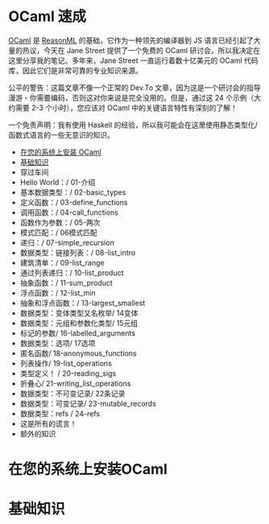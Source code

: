 # OCaml 速成

[OCaml](https://ocaml.org/) 是 [ReasonML](https://reasonml.github.io/) 的基础，它作为一种领先的编译器到 JS 语言已经引起了大量的热议，今天在 Jane Street 提供了一个免费的 OCaml 研讨会，所以我决定在这里分享我的笔记。多年来，Jane Street 一直运行着数十亿美元的 OCaml 代码库，因此它们是非常可靠的专业知识来源。


公平的警告：这篇文章不像一个正常的 Dev.To 文章，因为这是一个研讨会的指导漫游 - 你需要编码，否则这对你来说是完全没用的。但是，通过这 24 个示例（大约需要 2-3 个小时），您应该对 OCaml 中的关键语言特性有深刻的了解！

一个免责声明：我有使用 Haskell 的经验，所以我可能会在这里使用静态类型化/函数式语言的一些无意识的知识。

- [在您的系统上安装 OCaml](https://github.com/lanqy/learn-OCaml/blob/master/ocaml-speedrun.md#在您的系统上安装ocaml)
- [基础知识](https://github.com/lanqy/learn-OCaml/blob/master/ocaml-speedrun.md#基础知识)
- 穿过车间
- Hello World：/ 01-介绍
- 基本数据类型：/ 02-basic_types
- 定义函数：/ 03-define_functions
- 调用函数：/ 04-call_functions
- 函数作为参数：/ 05-两次
- 模式匹配：/ 06模式匹配
- 递归：/ 07-simple_recursion
- 数据类型：链接列表：/ 08-list_intro
- 建筑清单：/ 09-list_range
- 通过列表递归：/ 10-list_product
- 抽象函数：/ 11-sum_product
- 浮点函数：/ 12-list_min
- 抽象和浮点函数：/ 13-largest_smallest
- 数据类型：变体类型又名枚举/ 14变体
- 数据类型：元组和参数化类型/ 15元组
- 标记的参数/ 16-labelled_arguments
- 数据类型：选项/ 17选项
- 匿名函数/ 18-anonymous_functions
- 列表操作/ 19-list_operations
- 类型定义！ / 20-reading_sigs
- 折叠心/ 21-writing_list_operations
- 数据类型：不可变记录/ 22条记录
- 数据类型：可变记录/ 23-mutable_records
- 数据类型：refs / 24-refs
- 这是所有的谎言！
- 额外的知识

# 在您的系统上安装OCaml

# 基础知识